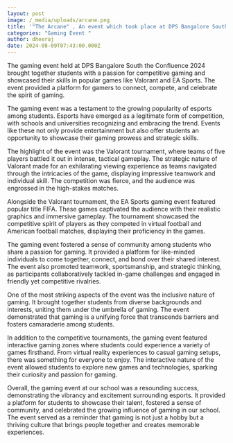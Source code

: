 ```yaml
---
layout: post
image: /_media/uploads/arcane.png
title: '"The Arcane" , An event which took place at DPS Bangalore South '
categories: "Gaming Event "
author: dheeraj
date: 2024-08-09T07:43:00.000Z
---
```

The gaming event held at DPS Bangalore South the Confluence 2024 brought together students with a passion for competitive gaming and showcased their skills in popular games like Valorant and EA Sports. The event provided a platform for gamers to connect, compete, and celebrate the spirit of gaming.



The gaming event was a testament to the growing popularity of esports among students. Esports have emerged as a legitimate form of competition, with schools and universities recognizing and embracing the trend. Events like these not only provide entertainment but also offer students an opportunity to showcase their gaming prowess and strategic skills.



The highlight of the event was the Valorant tournament, where teams of five players battled it out in intense, tactical gameplay. The strategic nature of Valorant made for an exhilarating viewing experience as teams navigated through the intricacies of the game, displaying impressive teamwork and individual skill. The competition was fierce, and the audience was engrossed in the high-stakes matches.



Alongside the Valorant tournament, the EA Sports gaming event featured popular title FIFA. These games captivated the audience with their realistic graphics and immersive gameplay. The tournament showcased the competitive spirit of players as they competed in virtual football and American football matches, displaying their proficiency in the games.



The gaming event fostered a sense of community among students who share a passion for gaming. It provided a platform for like-minded individuals to come together, connect, and bond over their shared interest. The event also promoted teamwork, sportsmanship, and strategic thinking, as participants collaboratively tackled in-game challenges and engaged in friendly yet competitive rivalries.



One of the most striking aspects of the event was the inclusive nature of gaming. It brought together students from diverse backgrounds and interests, uniting them under the umbrella of gaming. The event demonstrated that gaming is a unifying force that transcends barriers and fosters camaraderie among students.



In addition to the competitive tournaments, the gaming event featured interactive gaming zones where students could experience a variety of games firsthand. From virtual reality experiences to casual gaming setups, there was something for everyone to enjoy. The interactive nature of the event allowed students to explore new games and technologies, sparking their curiosity and passion for gaming.



Overall, the gaming event at our school was a resounding success, demonstrating the vibrancy and excitement surrounding esports. It provided a platform for students to showcase their talent, fostered a sense of community, and celebrated the growing influence of gaming in our school. The event served as a reminder that gaming is not just a hobby but a thriving culture that brings people together and creates memorable experiences.
